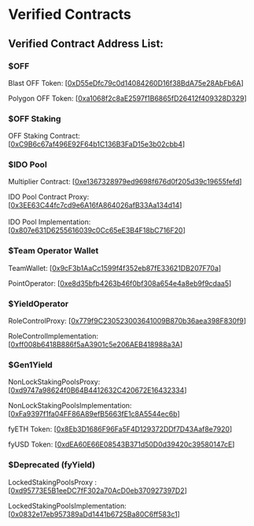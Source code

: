 # Verified Contracts

## Verified Contract Address List:

### $OFF&#x20;

Blast OFF Token: \[[0xD55eDfc79c0d14084260D16f38BdA75e28AbFb6A](https://blastscan.io/address/0xD55eDfc79c0d14084260D16f38BdA75e28AbFb6A)]

Polygon OFF Token: \[[0xa1068f2c8aE2597f1B6865fD26412f409328D329](https://polygonscan.com/address/0xa1068f2c8aE2597f1B6865fD26412f409328D329)]

### $OFF Staking

OFF Staking Contract: \[[0xC9B6c67af496E92F64b1C136B3FaD15e3b02cbb4](https://blastscan.io/address/0xc9b6c67af496e92f64b1c136b3fad15e3b02cbb4)]

### $IDO Pool

Multiplier Contract: \[[0xe1367328979ed9698f676d0f205d39c19655fefd](https://blastscan.io/address/0xe1367328979ed9698f676d0f205d39c19655fefd)]

IDO Pool Contract Proxy: \[[0x3EE63C44fc7cd9e6A16fA864026afB33Aa134d14](https://blastscan.io/address/0x3EE63C44fc7cd9e6A16fA864026afB33Aa134d14)]\
\
IDO Pool Implementation: \[[0x807e631D6255616039c0Cc65eE3B4F18bC716F20](https://blastscan.io/address/0x807e631D6255616039c0Cc65eE3B4F18bC716F20)]

### $Team Operator Wallet

TeamWallet: \[[0x9cF3b1AaCc1599f4f352eb87fE33621DB207F70a](https://blastscan.io/address/0x9cF3b1AaCc1599f4f352eb87fE33621DB207F70a)]

PointOperator: \[[0xe8d35bfb4263b46f0bf308a654e4a8eb9f9cdaa5](https://blastscan.io/address/0xe8d35bfb4263b46f0bf308a654e4a8eb9f9cdaa5)]

### $YieldOperator

RoleControlProxy: \[[0x779f9C230523003641009B870b36aea398F830f9](https://blastscan.io/address/0x779f9C230523003641009B870b36aea398F830f9)]

RoleControlImplementation: \[[0xff008b6418B886f5aA3901c5e206AEB418988a3A](https://blastscan.io/address/0xff008b6418B886f5aA3901c5e206AEB418988a3A)]

### $Gen1Yield

NonLockStakingPoolsProxy: \[[0xd9747a98624f0B64B4412632C420672E16432334](https://blastscan.io/address/0xd9747a98624f0B64B4412632C420672E16432334)]

NonLockStakingPoolsImplementation: \[[0xFa9397f1fa04FF86A89efB5663fE1c8A5544ec6b](https://blastscan.io/address/0xFa9397f1fa04FF86A89efB5663fE1c8A5544ec6b)]

fyETH Token: \[[0x8Eb3D1686F96Fa5F4D129372DDf7D43Aaf8e7920](https://blastscan.io/address/0x8Eb3D1686F96Fa5F4D129372DDf7D43Aaf8e7920)]

fyUSD Token: \[[0xdEA60E66E08543B371d50D0d39420c39580147cE](https://blastscan.io/address/0xdEA60E66E08543B371d50D0d39420c39580147cE)]

### $Deprecated (fyYield)

LockedStakingPoolsProxy : \[[0xd95773E5B1eeDC7fF302a70AcD0eb370927397D2](https://blastscan.io/address/0xd95773E5B1eeDC7fF302a70AcD0eb370927397D2)]

LockedStakingPoolsImplementation: \[[0x0832e17eb957389aDd1441b6725Ba80C6ff583c1](https://blastscan.io/address/0x0832e17eb957389aDd1441b6725Ba80C6ff583c1)]
